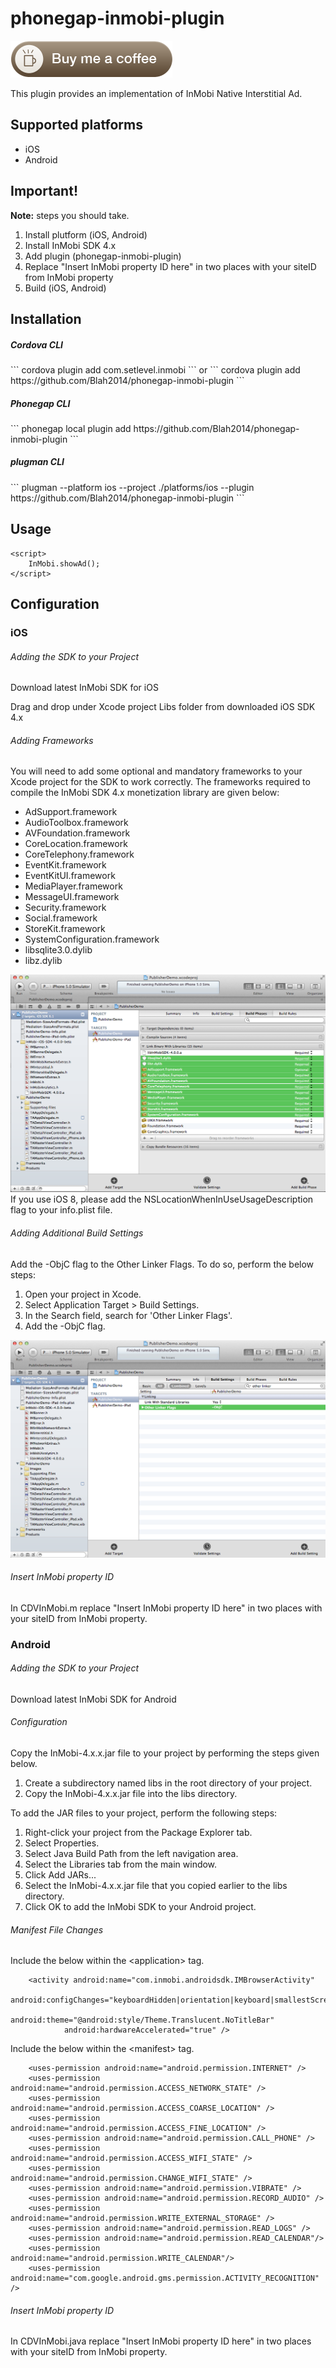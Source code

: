 phonegap-inmobi-plugin
======================

<a href="https://www.paypal.com/cgi-bin/webscr?cmd=_s-xclick&hosted_button_id=C2HFZWSUPV47Q" target="_blank">
  <img src="https://raw.githubusercontent.com/Blah2014/phonegap-inmobi-plugin/gh-pages/images/BuymeaCoffee.png" border="0" name="submit" alt="PayPal - The safer, easier way to pay online!" />
</a>

This plugin provides an implementation of InMobi Native Interstitial Ad.

<h2>Supported platforms</h2>
<ul>
  <li>iOS</li>
  <li>Android</li>
</ul>

<h2>Important!</h2>
<b>Note:</b> steps you should take.

1. Install plutform (iOS, Android)
2. Install InMobi SDK 4.x
3. Add plugin (phonegap-inmobi-plugin)
4. Replace "Insert InMobi property ID here" in two places with your siteID from InMobi property 
4. Build (iOS, Android)

<h2>Installation</h2>

<h5>Cordova CLI</h5>
```
cordova plugin add com.setlevel.inmobi
```
or
```
cordova plugin add https://github.com/Blah2014/phonegap-inmobi-plugin
```

<h5>Phonegap CLI</h5>
```
phonegap local plugin add https://github.com/Blah2014/phonegap-inmobi-plugin
```

<h5>plugman CLI</h5>
```
plugman --platform ios --project ./platforms/ios --plugin https://github.com/Blah2014/phonegap-inmobi-plugin
```

## Usage
```
<script>
    InMobi.showAd();
</script>
```

## Configuration
### iOS
###### Adding the SDK to your Project
Download latest InMobi SDK for iOS

Drag and drop under Xcode project Libs folder from downloaded iOS SDK 4.x

###### Adding Frameworks
You will need to add some optional and mandatory frameworks to your Xcode project for the SDK to work correctly. The frameworks required to compile the InMobi SDK 4.x monetization library are given below:

* AdSupport.framework
* AudioToolbox.framework
* AVFoundation.framework
* CoreLocation.framework
* CoreTelephony.framework
* EventKit.framework
* EventKitUI.framework
* MediaPlayer.framework
* MessageUI.framework
* Security.framework
* Social.framework
* StoreKit.framework
* SystemConfiguration.framework
* libsqlite3.0.dylib
* libz.dylib

![Adding Frameworks](https://github.com/Blah2014/phonegap-inmobi-plugin/blob/gh-pages/inmobi/Sample-Integration-2.png)
If you use iOS 8, please add the NSLocationWhenInUseUsageDescription flag to your info.plist file.

###### Adding Additional Build Settings
Add the -ObjC flag to the Other Linker Flags. To do so, perform the below steps:

1. Open your project in Xcode.
2. Select Application Target > Build Settings.
3. In the Search field, search for 'Other Linker Flags'.
4. Add the -ObjC flag.

![AddObjc](https://github.com/Blah2014/phonegap-inmobi-plugin/blob/gh-pages/inmobi/AddObjc.png)

###### Insert InMobi property ID
In CDVInMobi.m replace "Insert InMobi property ID here" in two places with your siteID from InMobi property.

### Android
###### Adding the SDK to your Project
Download latest InMobi SDK for Android

###### Configuration

Copy the InMobi-4.x.x.jar file to your project by performing the steps given below.

1. Create a subdirectory named libs in the root directory of your project.
2. Copy the InMobi-4.x.x.jar file into the libs directory.

To add the JAR files to your project, perform the following steps:

1. Right-click your project from the Package Explorer tab.
2. Select Properties.
3. Select Java Build Path from the left navigation area.
4. Select the Libraries tab from the main window.
5. Click Add JARs...
6. Select the InMobi-4.x.x.jar file that you copied earlier to the libs directory.
7. Click OK to add the InMobi SDK to your Android project.
 
###### Manifest File Changes
Include the below within the &#60;application&#62; tag.
```
    <activity android:name="com.inmobi.androidsdk.IMBrowserActivity"
		    android:configChanges="keyboardHidden|orientation|keyboard|smallestScreenSize|screenSize"
		    android:theme="@android:style/Theme.Translucent.NoTitleBar"
		    android:hardwareAccelerated="true" />
```
Include the below within the &#60;manifest&#62; tag.
```
    <uses-permission android:name="android.permission.INTERNET" />
    <uses-permission android:name="android.permission.ACCESS_NETWORK_STATE" />
    <uses-permission android:name="android.permission.ACCESS_COARSE_LOCATION" />
    <uses-permission android:name="android.permission.ACCESS_FINE_LOCATION" />
    <uses-permission android:name="android.permission.CALL_PHONE" />
    <uses-permission android:name="android.permission.ACCESS_WIFI_STATE" />
    <uses-permission android:name="android.permission.CHANGE_WIFI_STATE" />
    <uses-permission android:name="android.permission.VIBRATE" />
    <uses-permission android:name="android.permission.RECORD_AUDIO" />
    <uses-permission android:name="android.permission.WRITE_EXTERNAL_STORAGE" />
    <uses-permission android:name="android.permission.READ_LOGS" />
    <uses-permission android:name="android.permission.READ_CALENDAR"/>
    <uses-permission android:name="android.permission.WRITE_CALENDAR"/>
    <uses-permission android:name="com.google.android.gms.permission.ACTIVITY_RECOGNITION" />
```

###### Insert InMobi property ID
In CDVInMobi.java replace "Insert InMobi property ID here" in two places with your siteID from InMobi property.



